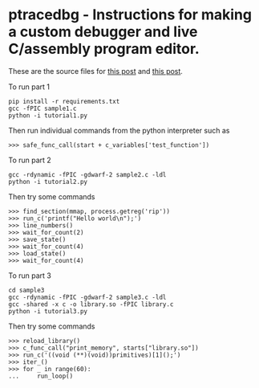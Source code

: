 # ptracedbg - Instructions for making a custom debugger and live C/assembly program editor.

These are the source files for [this post](https://blog.asrpo.com/making_a_low_level_debugger) and [this post](https://blog.asrpo.com/making_a_low_level_debugger_part_2).

To run part 1

    pip install -r requirements.txt
    gcc -fPIC sample1.c
    python -i tutorial1.py

Then run individual commands from the python interpreter such as

    >>> safe_func_call(start + c_variables['test_function'])

To run part 2

    gcc -rdynamic -fPIC -gdwarf-2 sample2.c -ldl
    python -i tutorial2.py

Then try some commands

    >>> find_section(mmap, process.getreg('rip'))
    >>> run_c('printf("Hello world\n");')
    >>> line_numbers()
    >>> wait_for_count(2)
    >>> save_state()
    >>> wait_for_count(4)
    >>> load_state()
    >>> wait_for_count(4)

To run part 3

    cd sample3
    gcc -rdynamic -fPIC -gdwarf-2 sample3.c -ldl
    gcc -shared -x c -o library.so -fPIC library.c
    python -i tutorial3.py

Then try some commands

    >>> reload_library()
    >>> c_func_call("print_memory", starts["library.so"])
    >>> run_c('((void (**)(void))primitives)[1]();')
    >>> iter_()
    >>> for _ in range(60):
    ...     run_loop()
